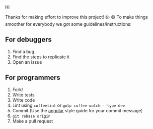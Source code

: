 Hi

Thanks for making effort to improve this project! :+1: :smile:
To make things smoother for everybody we got some guidelines/instructions:

## For debuggers

1. Find a bug
2. Find the steps to replicate it
3. Open an issue

## For programmers

1. Fork!
2. Write tests
3. Write code
4. Lint using `coffeelint` or `gulp coffee-watch --type dev`
5. Commit (Use the [angular](https://gist.github.com/stephenparish/9941e89d80e2bc58a153) style guide for your commit message)
6. `git rebase origin`
7. Make a pull request
